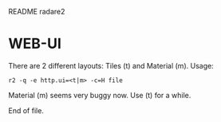 README radare2


WEB-UI
======

There are 2 different layouts: Tiles (t) and Material (m).  Usage:

	r2 -q -e http.ui=<t|m> -c=H file

Material (m) seems very buggy now. Use (t) for a while.


End of file.
